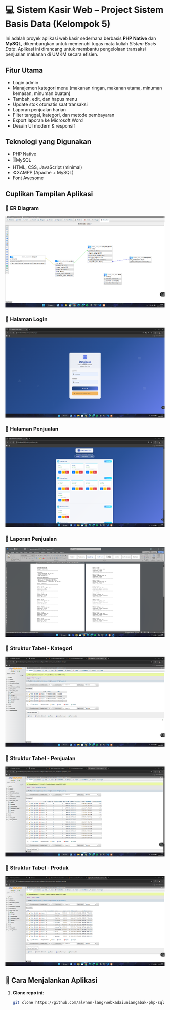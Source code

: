 # 💻 Sistem Kasir Web – Project Sistem Basis Data (Kelompok 5)

Ini adalah proyek aplikasi web kasir sederhana berbasis **PHP Native** dan **MySQL**, dikembangkan untuk memenuhi tugas mata kuliah *Sistem Basis Data*. Aplikasi ini dirancang untuk membantu pengelolaan transaksi penjualan makanan di UMKM secara efisien.


## Fitur Utama

- Login admin
- Manajemen kategori menu (makanan ringan, makanan utama, minuman kemasan, minuman buatan)
- Tambah, edit, dan hapus menu
- Update stok otomatis saat transaksi
- Laporan penjualan harian
- Filter tanggal, kategori, dan metode pembayaran
- Export laporan ke Microsoft Word
- Desain UI modern & responsif


## Teknologi yang Digunakan

- PHP Native
- 🗄MySQL
- HTML, CSS, JavaScript (minimal)
- ⚙XAMPP (Apache + MySQL)
- Font Awesome


## Cuplikan Tampilan Aplikasi

### 🔹 ER Diagram
![ER Diagram](screenshots/erd.png)

### 🔹 Halaman Login
![Login Page](screenshots/halaman_login.png)

### 🔹 Halaman Penjualan
![Penjualan](screenshots/halaman_penjualan.png)

### 🔹 Laporan Penjualan
![Laporan](screenshots/laporan.png)

### 🔹 Struktur Tabel - Kategori
![Tabel Kategori](screenshots/struktur_tabel_kategori.png)

### 🔹 Struktur Tabel - Penjualan
![Tabel Penjualan](screenshots/struktur_tabel_penjualan.png)

### 🔹 Struktur Tabel - Produk
![Tabel Produk](screenshots/struktur_tabel_produk.png)


## 🚀 Cara Menjalankan Aplikasi

1. **Clone repo ini**:
   ```bash
   git clone https://github.com/alvnnn-lang/webkadaiuniangabak-php-sql.git
